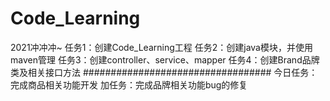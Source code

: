 # Code_Learning
2021冲冲冲~
任务1：创建Code_Learning工程
任务2：创建java模块，并使用maven管理
任务3：创建controller、service、mapper
任务4：创建Brand品牌类及相关接口方法
##################################
今日任务：完成商品相关功能开发
加任务：完成品牌相关功能bug的修复
